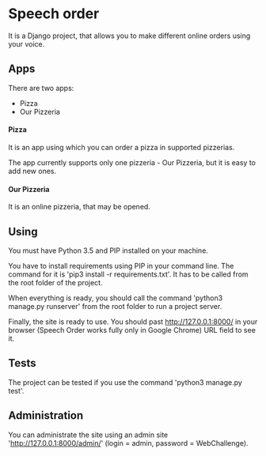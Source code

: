 # Speech order
It is a Django project, that allows you to make different online orders using your voice.


## Apps
There are two apps:
- Pizza
- Our Pizzeria


#### Pizza
It is an app using which you can order a pizza in supported pizzerias.

The app currently supports only one pizzeria - Our Pizzeria, but it is easy to add new ones.

#### Our Pizzeria
It is an online pizzeria, that may be opened.

## Using
You must have Python 3.5 and PIP installed on your machine.

You have to install requirements using PIP in your command line. The command for it is 'pip3 install -r requirements.txt'. It has to be called from the root folder of the project.

When everything is ready, you should call the command 'python3 manage.py runserver' from the root folder to run a project server.

Finally, the site is ready to use. You should past http://127.0.0.1:8000/ in your browser (Speech Order works fully only in Google Chrome) URL field to see it.


## Tests
The project can be tested if you use the command 'python3 manage.py test'.


## Administration
You can administrate the site using an admin site 'http://127.0.0.1:8000/admin/' (login = admin, password = WebChallenge).
